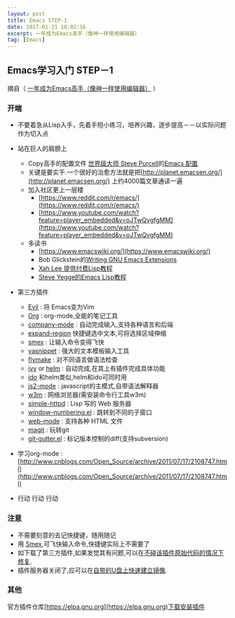 ```yaml
---
layout: post
title: Emacs STEP-1
date: 2017-01-21 18:02:16
excerpt: 一年成为Emacs高手（像神一样使用编辑器）
tag: [Emacs]
---
```


## Emacs学习入门 STEP－1

摘自（ [一年成为Emacs高手（像神一样使用编辑器）](http://blog.csdn.net/redguardtoo/article/details/7222501) ）

<!--more-->

### 开端

  * 不要着急从Lisp入手，先着手短小练习，培养兴趣，逐步提高－－以实际问题作为切入点
  * 站在巨人的肩膀上
    * Copy高手的配置文件 [世界级大师 Steve Purcell](http://www.sanityinc.com/)的[Emacs 配置](https://github.com/purcell/emacs.d)
    * 关键是要实干.一个很好的治愈方法就是把[http://planet.emacsen.org/](http://planet.emacsen.org/) 上约4000篇文章通读一遍
    * 加入社区更上一层楼
      * [https://www.reddit.com/r/emacs/](https://www.reddit.com/r/emacs/)
      * [https://www.youtube.com/watch?feature=player_embedded&v=oJTwQvgfgMM](https://www.youtube.com/watch?feature=player_embedded&v=oJTwQvgfgMM)
    * 多读书
      * [https://www.emacswiki.org/](https://www.emacswiki.org/)
      * Bob Glickstein的[Writing GNU Emacs Extensions](https://www.amazon.com/Writing-GNU-Emacs-Extensions-Glickstein/dp/1565922611)
      * [Xah Lee 提供付费Lisp教程](http://ergoemacs.org/emacs/buy_xah_emacs_tutorial.html)
      * [Steve Yegge的Emacs Lisp教程](http://steve-yegge.blogspot.com.au/2008/01/emergency-elisp.html)

  * 第三方插件
    * [Evil](https://www.emacswiki.org/emacs/Evil)	: 将 Emacs变为Vim
    * [Org](http://orgmode.org/)	: org-mode,全能的笔记工具
    * [company-mode](https://github.com/company-mode/company-mode) :	自动完成输入,支持各种语言和后端
    * [expand-region](https://github.com/magnars/expand-region.el)	快捷键选中文本,可将选择区域伸缩
    * [smex](https://github.com/nonsequitur/smex) :	让输入命令变得飞快
    * [yasnippet](https://github.com/joaotavora/yasnippet) :	强大的文本模板输入工具
    * [flymake](https://www.emacswiki.org/emacs/FlyMake) :	对不同语言做语法检查
    * [ivy](https://github.com/abo-abo/swiper/blob/master/ivy.el) or [helm](https://github.com/emacs-helm/helm) :	自动完成,在其上有插件完成具体功能
    * [ido](https://www.emacswiki.org/emacs/InteractivelyDoThings)	和helm类似,helm和ido可同时用
    * [js2-mode](https://github.com/mooz/js2-mode) :	javascript的主模式,自带语法解释器
    * [w3m](https://www.emacswiki.org/emacs/emacs-w3m) :	网络浏览器(需安装命令行工具w3m)
    * [simple-httpd](https://github.com/skeeto/emacs-web-server)	: Lisp 写的 Web 服务器
    * [window-numbering.el](https://github.com/nschum/window-numbering.el) :	跳转到不同的子窗口
    * [web-mode](https://github.com/fxbois/web-mode) :	支持各种 HTML 文件
    * [magit](https://github.com/magit/magit) :	玩转git
    * [git-gutter.el](https://github.com/syohex/emacs-git-gutter) :	标记版本控制的diff(支持subversion)
  * 学习org-mode : [http://www.cnblogs.com/Open_Source/archive/2011/07/17/2108747.html](http://www.cnblogs.com/Open_Source/archive/2011/07/17/2108747.html)
  * 行动 行动 行动
  
### 注意

  * 不需要刻意的去记快捷键，随用随记
  * 用 [Smex](https://www.emacswiki.org/emacs/Smex),可飞快输入命令,快捷键实际上不需要了
  * 如下载了第三方插件,如果发觉其有问题,可以在[不碰该插件原始代码的情况下修复](https://www.gnu.org/software/emacs/manual/html_node/elisp/Advising-Functions.html).
  * 插件服务器关闭了,应可以在[自带的U盘上快速建立镜像](https://github.com/redguardtoo/elpa-mirror).
  
### 其他

官方插件仓库[https://elpa.gnu.org](https://elpa.gnu.org)下载安装插件

